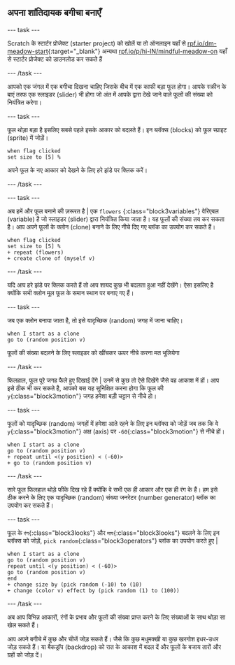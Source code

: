 ## अपना शांतिदायक बगीचा बनाएँ

--- task ---

Scratch के स्टार्टर प्रोजेक्ट (starter project) को खोलें या तो ऑनलाइन यहाँ से [rpf.io/dm-meadow-start](https://rpf.io/dm-meadow-start){:target="_blank"} अन्यथा [rpf.io/p/hi-IN/mindful-meadow-on](https://rpf.io/p/hi-IN/mindful-meadow-go) यहाँ से स्टार्टर प्रोजेक्ट को डाउनलोड कर सकते हैं

--- /task ---

आपको एक जंगल में एक बगीचा दिखना चाहिए जिसके बीच में एक काफी बड़ा फूल होगा। आपके स्क्रीन के बाएं तरफ एक स्लाइडर (slider) भी होगा जो अंत में आपके द्वारा देखे जाने वाले फूलों की संख्या को नियंत्रित करेगा।

--- task ---

फूल थोड़ा बड़ा है इसलिए सबसे पहले इसके आकार को बदलते हैं। इन ब्लॉक्स (blocks) को फूल स्प्राइट (sprite) में जोड़ें।

```blocks3
when flag clicked
set size to [5] %
```

अपने फूल के नए आकार को देखने के लिए हरे झंडे पर क्लिक करें।

--- /task ---

--- task ---

अब हमें और फूल बनाने की ज़रूरत है | एक `flowers` {:class="block3variables"} वेरिएबल (variable) है जो स्लाइडर (slider) द्वारा नियंत्रित किया जाता है। यह फूलों की संख्या तय कर सकता है। आप अपने फूलों के क्लोन (clone) बनाने के लिए नीचे दिए गए ब्लॉक का उपयोग कर सकते हैं।

```blocks3
when flag clicked
set size to [5] %
+ repeat (flowers)
+ create clone of (myself v)
```

--- /task ---

यदि आप हरे झंडे पर क्लिक करते हैं तो आप शायद कुछ भी बदलता हुआ नहीं देखेंगे। ऐसा इसलिए है क्योंकि सभी क्लोन मूल फूल के समान स्थान पर बनाए गए हैं।

--- task ---

जब एक क्लोन बनाया जाता है, तो इसे यादृच्छिक (random) जगह में जाना चाहिए।

```blocks3
when I start as a clone
go to (random position v)
```

फूलों की संख्या बदलने के लिए स्लाइडर को खींचकर ऊपर नीचे करना मत भूलियेगा

--- /task ---

फिलहाल, फूल पूरे जगह फैले हुए दिखाई देंगे | उनमें से कुछ तो ऐसे दिखेंगे जैसे वह आकाश में हों। आप इसे ठीक भी कर सकते है, आपको बस यह सुनिक्षित करना होगा कि फूल की `y`{:class="block3motion"} जगह हमेशा बड़ी चट्टान से नीचे हो।

--- task ---

फूलों को यादृच्छिक (random) जगहों में हमेशा आते रहने के लिए इन ब्लॉक्स को जोड़ें जब तक कि वे `y`{:class="block3motion"} अक्ष (axis) पर `-60`{:class="block3motion"} से नीचे हों।

```blocks3
when I start as a clone
go to (random position v)
+ repeat until <(y position) < (-60)>
+ go to (random position v)
```

--- /task ---

सारे फूल फिलहाल थोड़े फीके दिख रहे हैं क्योंकि वे सभी एक ही आकार और एक ही रंग के हैं। हम इसे ठीक करने के लिए एक यादृच्छिक (random) संख्या जनरेटर (number generator) ब्लॉक का उपयोग कर सकते हैं।

--- task ---

फूल के `रंग`{:class="block3looks"} और `माप`{:class="block3looks"} बदलने के लिए इन ब्लॉक्स को जोड़ें, `pick random`{:class="block3operators"} ब्लॉक का उपयोग करते हुए |

```blocks3
when I start as a clone
go to (random position v)
repeat until <(y position) < (-60)>
go to (random position v)
end
+ change size by (pick random (-10) to (10)
+ change (color v) effect by (pick random (1) to (100))
```

--- /task ---

अब आप विभिन्न आकारों, रंगों के प्रभाव और फूलों की संख्या प्राप्त करने के लिए संख्याओं के साथ थोड़ा सा खेल सकते हैं।

आप अपने बगीचे में कुछ और चीजें जोड़ सकते हैं। जैसे कि कुछ मधुमक्खी या कुछ खरगोश इधर-उधर जोड़ सकते हैं। या बैकड्रॉप (backdrop) को रात के आकाश में बदल दें और फूलों के बजाय तारों और ग्रहों को जोड़ दें।





